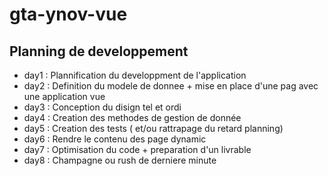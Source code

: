 # gta-ynov-vue


## Planning de developpement

* day1 : Plannification du developpment de l'application
* day2 : Definition du modele de donnee + mise en place d'une pag avec une application vue
* day3 : Conception du disign tel et ordi
* day4 : Creation des methodes de gestion de donnée
* day5 : Creation des tests ( et/ou rattrapage du retard planning)
* day6 : Rendre le contenu des page dynamic
* day7 : Optimisation du code + preparation d'un livrable
* day8 : Champagne ou rush de derniere minute
